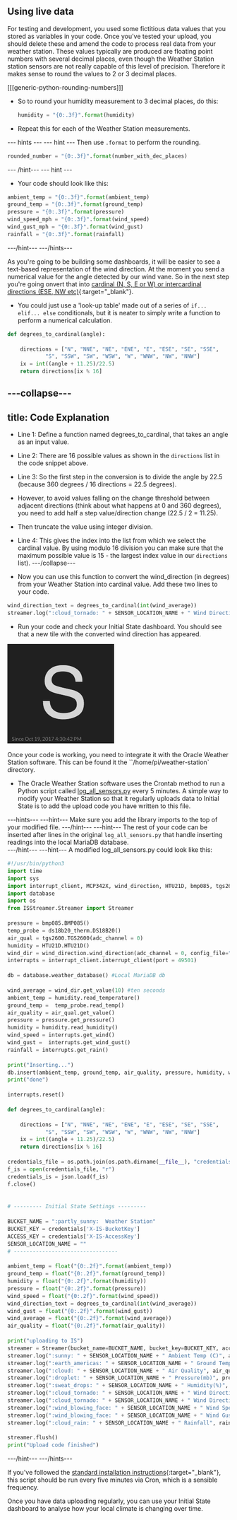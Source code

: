 ## Using live data

For testing and development, you used some fictitious data values that you stored as variables in your code. Once you've tested your upload, you should delete these and amend the code to process real data from your weather station.
These values typically are produced are floating point numbers with several decimal places, even though the Weather Station station sensors are not really capable of this level of precision. Therefore it makes sense to round the values to 2 or 3 decimal places.

[[[generic-python-rounding-numbers]]]

- So to round your humidity measurement to 3 decimal places, do this:

    ```python
    humidity = "{0:.3f}".format(humidity)
    ```

- Repeat this for each of the Weather Station measurements.


--- hints ---
--- hint ---
Then use `.format` to perform the rounding.
```python
rounded_number = "{0:.3f}".format(number_with_dec_places)
```
--- /hint---
--- hint ---
- Your code should look like this:
```python
ambient_temp = "{0:.3f}".format(ambient_temp)
ground_temp = "{0:.3f}".format(ground_temp)
pressure = "{0:.3f}".format(pressure)
wind_speed_mph = "{0:.3f}".format(wind_speed)
wind_gust_mph = "{0:.3f}".format(wind_gust)
rainfall = "{0:.3f}".format(rainfall)
```
---/hint---
---/hints---

As you're going to be building some dashboards, it will be easier to see a text-based representation of the wind direction. At the moment you send a numerical value for the angle detected by our wind vane. So in the next step you're going onvert that into [cardinal (N, S, E or W) or intercardinal directions (ESE, NW etc)](http://snowfence.umn.edu/Components/winddirectionanddegreeswithouttable3.htm){:target="_blank"}.

- You could just use a 'look-up table' made out of a series of `if... elif... else` conditionals, but it is neater to simply write a function to perform a numerical calculation.


```python
def degrees_to_cardinal(angle):

    directions = ["N", "NNE", "NE", "ENE", "E", "ESE", "SE", "SSE",
            "S", "SSW", "SW", "WSW", "W", "WNW", "NW", "NNW"]
    ix = int((angle + 11.25)/22.5)
    return directions[ix % 16]
```

---collapse---
---
title: Code Explanation
---
- Line 1: Define a function named degrees_to_cardinal, that takes an angle as an input value.

- Line 2: There are 16 possible values as shown in the `directions` list in the code snippet above.

- Line 3: So the first step in the conversion is to divide the angle by 22.5 (because 360 degrees / 16 directions = 22.5 degrees).

- However, to avoid values falling on the change threshold between adjacent directions (think about what happens at 0 and 360 degrees), you need to add half a step value/direction change (22.5 / 2 = 11.25).

- Then truncate the value using integer division.

- Line 4: This gives the index into the list from which we select the cardinal value. By using modulo 16 division you can make sure that the maximum possible value is 15 - the largest index value in our `directions` list).
---/collapse---

- Now you can use this function to convert the wind_direction (in degrees) from your Weather Station into cardinal value. Add these two lines to your code.

```python
wind_direction_text = degrees_to_cardinal(int(wind_average))
streamer.log(":cloud_tornado: " + SENSOR_LOCATION_NAME + " Wind Direction Text", wind_direction_text)
```
- Run your code and check your Initial State dashboard. You should see that a new tile with the converted wind direction has appeared.

![](images/image30.png)

Once your code is working, you need to integrate it with the Oracle Weather Station software. This can be found it the ``/home/pi/weather-station` directory.

- The Oracle Weather Station software uses the Crontab method to run a Python script called [log_all_sensors.py](https://github.com/raspberrypi/weather-station/blob/master/log_all_sensors.py) every 5 minutes. A simple way to modify your Weather Station so that it regularly uploads data to Initial State is to add the upload code you have written to this file.

---hints---
---hint---
Make sure you add the library imports to the top of your modified file.
---/hint---
---hint---
The rest of your code can be inserted after lines in the original `log_all_sensors.py` that handle inserting readings into the local MariaDB database.  
---/hint---
---hint---
A modified log_all_sensors.py could look like this:
```python
#!/usr/bin/python3
import time
import sys
import interrupt_client, MCP342X, wind_direction, HTU21D, bmp085, tgs2600, ds18b20_therm
import database
import os
from ISStreamer.Streamer import Streamer

pressure = bmp085.BMP085()
temp_probe = ds18b20_therm.DS18B20()
air_qual = tgs2600.TGS2600(adc_channel = 0)
humidity = HTU21D.HTU21D()
wind_dir = wind_direction.wind_direction(adc_channel = 0, config_file="wind_direction.json")
interrupts = interrupt_client.interrupt_client(port = 49501)

db = database.weather_database() #Local MariaDB db

wind_average = wind_dir.get_value(10) #ten seconds
ambient_temp = humidity.read_temperature()
ground_temp =  temp_probe.read_temp()
air_quality = air_qual.get_value()
pressure = pressure.get_pressure()
humidity = humidity.read_humidity()
wind_speed = interrupts.get_wind()
wind_gust =  interrupts.get_wind_gust()
rainfall = interrupts.get_rain()

print("Inserting...")
db.insert(ambient_temp, ground_temp, air_quality, pressure, humidity, wind_average, wind_speed, wind_gust, rainfall)
print("done")

interrupts.reset()

def degrees_to_cardinal(angle):

    directions = ["N", "NNE", "NE", "ENE", "E", "ESE", "SE", "SSE",
            "S", "SSW", "SW", "WSW", "W", "WNW", "NW", "NNW"]
    ix = int((angle + 11.25)/22.5)
    return directions[ix % 16]

credentials_file = os.path.join(os.path.dirname(__file__), "credentials.initialstate")
f_is = open(credentials_file, "r")
credentials_is = json.load(f_is)
f.close()


# --------- Initial State Settings ---------

BUCKET_NAME = ":partly_sunny:  Weather Station"
BUCKET_KEY = credentials['X-IS-BucketKey']
ACCESS_KEY = credentials['X-IS-AccessKey']
SENSOR_LOCATION_NAME = ""
# ---------------------------------

ambient_temp = float("{0:.2f}".format(ambient_temp))
ground_temp = float("{0:.2f}".format(ground_temp))
humidity = float("{0:.2f}".format(humidity))
pressure = float("{0:.2f}".format(pressure))
wind_speed = float("{0:.2f}".format(wind_speed))
wind_direction_text = degrees_to_cardinal(int(wind_average))
wind_gust = float("{0:.2f}".format(wind_gust))
wind_average = float("{0:.2f}".format(wind_average))
air_quality = float("{0:.2f}".format(air_quality))

print("uploading to IS")
streamer = Streamer(bucket_name=BUCKET_NAME, bucket_key=BUCKET_KEY, access_key=ACCESS_KEY)
streamer.log(":sunny: " + SENSOR_LOCATION_NAME + " Ambient Temp (C)", ambient_temp)
streamer.log(":earth_americas: " + SENSOR_LOCATION_NAME + " Ground Temp (C)", ground_temp)
streamer.log(":cloud: " + SENSOR_LOCATION_NAME + " Air Quality", air_quality)
streamer.log(":droplet: " + SENSOR_LOCATION_NAME + " Pressure(mb)", pressure)
streamer.log(":sweat_drops: " + SENSOR_LOCATION_NAME + " Humidity(%)", humidity)
streamer.log(":cloud_tornado: " + SENSOR_LOCATION_NAME + " Wind Direction", wind_average)
streamer.log(":cloud_tornado: " + SENSOR_LOCATION_NAME + " Wind Direction Text", wind_direction_text)
streamer.log(":wind_blowing_face: " + SENSOR_LOCATION_NAME + " Wind Speed", wind_speed)
streamer.log(":wind_blowing_face: " + SENSOR_LOCATION_NAME + " Wind Gust", wind_gust)
streamer.log(":cloud_rain: " + SENSOR_LOCATION_NAME + " Rainfall", rainfall)

streamer.flush()
print("Upload code finished")
```
---/hint---
---/hints---

If you've followed the [standard installation instructions](https://www.raspberrypi.org/learning/weather-station-guide/){:target="_blank"}, this script should be run every five minutes via Cron, which is a sensible frequency.

Once you have data uploading regularly, you can use your Initial State dashboard to analyse how your local climate is changing over time.
